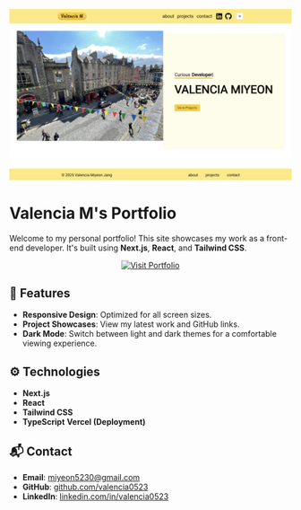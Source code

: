 ![Project Preview](public/images/readme-img.png)

# Valencia M's Portfolio

Welcome to my personal portfolio! This site showcases my work as a front-end developer. It's built using **Next.js**, **React**, and **Tailwind CSS**.

<p align="center">
  <a href="https://your-portfolio-link.com" target="_blank">
    <img alt="Visit Portfolio" src="https://img.shields.io/badge/Visit-Portfolio-FFD700?style=for-the-badge&logoColor=ffffff">
  </a>
</p>

## 🚀 Features

- **Responsive Design**: Optimized for all screen sizes.
- **Project Showcases**: View my latest work and GitHub links.
- **Dark Mode**: Switch between light and dark themes for a comfortable viewing experience.

## ⚙️ Technologies

- **Next.js**
- **React**
- **Tailwind CSS**
- **TypeScript**
  **Vercel (Deployment)**

## 📬 Contact

- **Email**: miyeon5230@gmail.com
- **GitHub**: [github.com/valencia0523](https://github.com/valencia0523)
- **LinkedIn**: [linkedin.com/in/valencia0523](https://www.linkedin.com/in/valencia0523)
